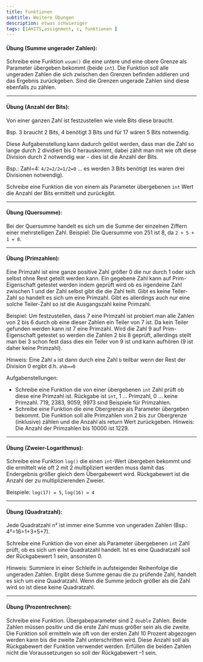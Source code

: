 ```yaml
---
title: Funktionen
subtitle: Weitere Übungen
description: etwas schwieriger
tags: [1AHITS,assignment, c, funktionen ]
---
```


#### **Übung (Summe ungerader Zahlen):**

Schreibe eine Funktion `usum()` die eine untere und eine obere Grenze als Parameter übergeben bekommt (beide `int`). Die Funktion soll alle ungeraden Zahlen die sich zwischen den Grenzen befinden addieren und das Ergebnis zurückgeben. Sind die Grenzen ungerade Zahlen sind diese ebenfalls zu zählen.

---

#### **Übung (Anzahl der Bits):**

Von einer ganzen Zahl ist festzustellen wie viele Bits diese braucht.

Bsp. 3 braucht 2 Bits, 4 benötigt 3 Bits und für 17 wären 5 Bits notwendig.

Diese Aufgabenstellung kann dadurch gelöst werden, dass man die Zahl so lange durch 2 dividiert bis 0 herauskommt, dabei zählt man mit wie oft diese Division durch 2 notwendig war – dies ist die Anzahl der Bits.

Bsp.: Zahl=4: `4/2=2/2=1/2=0` ... es werden 3 Bits benötigt (es waren drei Divisionen notwendig).

Schreibe eine Funktion die von einem als Parameter übergebenen `int` Wert die Anzahl der Bits ermittelt und zurückgibt.

---

#### **Übung (Quersumme):**

Bei der Quersumme handelt es sich um die Summe der einzelnen Ziffern einer mehrstelligen Zahl. Beispiel: Die Quersumme von 251 ist 8, da `2 + 5 + 1 = 8`.

---

#### **Übung (Primzahlen):**

Eine Primzahl ist eine ganze positive Zahl größer 0 die nur durch 1 oder sich selbst ohne Rest geteilt werden kann. Ein gegebene Zahl kann auf Prim-Eigenschaft getestet werden indem geprüft wird ob es irgendeine Zahl zwischen 1 und der Zahl selbst gibt die die Zahl teilt.  Gibt es keine Teiler-Zahl so handelt es sich um eine Primzahl. Gibt es allerdings auch nur eine solche Teiler-Zahl so ist die Ausgangszahl keine Primzahl. 

Beispiel: Um festzustellen, dass 7 eine Primzahl ist probiert man alle Zahlen von 2 bis 6 durch ob eine dieser Zahlen ein Teiler von 7 ist. Da kein Teiler gefunden werden kann ist 7 eine Primzahl. Wird die Zahl 9 auf Prim-Eigenschaft getestet so werden die Zahlen 2 bis 8 geprüft, allerdings stellt man bei 3 schon fest dass dies ein Teiler von 9 ist und kann aufhören (9 ist daher keine Primzahl).

Hinweis: Eine Zahl `a` ist dann durch eine Zahl `b` teilbar wenn der Rest der Division 0 ergibt d.h. `a%b==0`

Aufgabenstellungen:

- Schreibe eine Funktion die von einer übergebenen `int` Zahl prüft ob diese eine Primzahl ist. Rückgabe ist `int`, 1 ... Primzahl, 0 ... keine Primzahl. 719, 2383, 9059, 9973 sind Beispiele für Primzahlen.
- Schreibe eine Funktion die eine Obergrenze als Parameter übergeben bekommt.
Die Funktion soll alle Primzahlen von 2 bis zur Obergrenze (inklusive) zählen und die Anzahl als return Wert zurückgeben. Hinweis: Die Anzahl der Primzahlen bis 10000 ist 1229.

---

#### **Übung (Zweier-Logarithmus):**

Schreibe eine Funktion `log()` die einen `int`-Wert übergeben bekommt und die ermittelt wie oft 2 mit 2 multipliziert werden muss damit das Endergebnis größer gleich dem Übergabewert wird.  Rückgabewert ist die Anzahl der zu multiplizierenden Zweier.

Beispiele: `log(17) = 5`, `log(16) = 4`

---

#### **Übung (Quadratzahl):**

Jede Quadratzahl  n²  ist immer eine Summe von ungeraden Zahlen (Bsp.: 4²=16=1+3+5+7).

Schreibe eine Funktion die von einer als Parameter übergebenen `int` Zahl prüft, ob es sich um eine Quadratzahl handelt. Ist es eine Quadratzahl soll der Rückgabewert 1 sein, ansonsten 0.

Hinweis: Summiere in einer Schleife in aufsteigender Reihenfolge die ungeraden Zahlen. Ergibt diese Summe genau die zu prüfende Zahl, handelt es sich um eine Quadratzahl. Wenn die Summe jedoch größer als die Zahl wird so ist diese keine Quadratzahl. 

---

#### **Übung (Prozentrechnen):**

Schreibe eine Funktion. Übergabeparameter sind 2 `double` Zahlen.  Beide Zahlen müssen positiv und die erste Zahl muss größer sein als die zweite. Die Funktion soll ermitteln wie oft von der ersten Zahl 10 Prozent abgezogen werden kann bis die zweite Zahl unterschritten wird. Diese Anzahl soll als Rückgabewert der Funktion verwendet werden. Erfüllen die beiden Zahlen nicht die Voraussetzungen so soll der Rückgabewert –1 sein.
